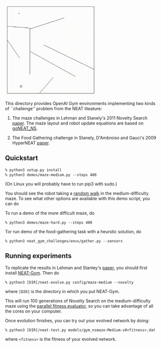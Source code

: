 <img src='media/hard.gif' width=300>

This directory provides OpenAI Gym environments implementing two kinds of ``challenge'' problem
from the NEAT liteature:

1. The maze challenges in Lehman and Stanely's 2011 Novelty Search
[paper](https://www.cs.swarthmore.edu/~meeden/DevelopmentalRobotics/lehman_ecj11.pdf).
The maze layout and robot update equations are based on [goNEAT_NS](https://github.com/yaricom/goNEAT_NS).

2.  The Food Gathering challenge in Stanely, D'Ambroiso and Gauci's 2009
HyperNEAT
[paper](https://axon.cs.byu.edu/Dan/778/papers/NeuroEvolution/stanley3**.pdf).

## Quickstart

```
% python3 setup.py install
% python3 demos/maze-medium.py --steps 400
```

(On Linux you will probably have to run pip3 with sudo.)

You should see the robot taking a [random walk](https://en.wikipedia.org/wiki/Random_walk)
in the medium-difficulty maze.  To see what other options are available with this demo
script, you can do

To run a demo of the more difficult maze, do

```
% python3 demos/maze-hard.py --steps 400
```

Tor run demo of the food-gathering task with a heurstic solution, do

```
% python3 neat_gym_challenges/envs/gather.py --sensors
```

## Running experiments

To replicate the results in Lehman and Stanley's
[paper](https://www.cs.swarthmore.edu/~meeden/DevelopmentalRobotics/lehman_ecj11.pdf), you should first
install [NEAT-Gym](https://github.com/simondlevy/Neat-Gym).  Then do

```
% python3 [DIR]/neat-evolve.py config/maze-medium --novelty
```

where ```[DIR]``` is the directory in which you put NEAT-Gym.

This will run 100 generations of Novelty Search on the medium-difficulty maze using the
[parallel fitness evaluator](https://neat-python.readthedocs.io/en/latest/module_summaries.html#parallel),
so you can take advantage of all the cores on your computer.

Once evolution finishes, you can try out your evolved network by doing:

```
% python3 [DIR]/neat-test.py models/gym_nsmaze:Medium-v0<fitness>.dat
```

where ```<fitness>``` is the fitness of your evolved network. 
